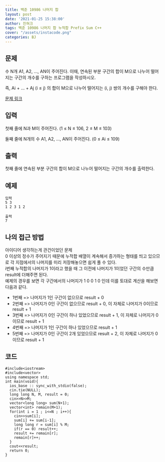 ```yaml
---
title: 백준 10986 나머지 합
layout: post
date: '2021-01-25 15:38:00'
author: 진혀크
tags: 백준 10986 나머지 합 누적합 Prefix Sum C++
cover: "/assets/instacode.png"
categories: BJ
---
```


## 문제

수 N개 A1, A2, ..., AN이 주어진다. 이때, 연속된 부분 구간의 합이 M으로 나누어 떨어지는 구간의 개수를 구하는 프로그램을 작성하시오.

즉, Ai + ... + Aj (i ≤ j) 의 합이 M으로 나누어 떨어지는 (i, j) 쌍의 개수를 구해야 한다.

[문제 링크](https://www.acmicpc.net/problem/10986)

## 입력

첫째 줄에 N과 M이 주어진다. (1 ≤ N ≤ 106, 2 ≤ M ≤ 103)

둘째 줄에 N개의 수 A1, A2, ..., AN이 주어진다. (0 ≤ Ai ≤ 109)

## 출력

첫째 줄에 연속된 부분 구간의 합이 M으로 나누어 떨어지는 구간의 개수를 출력한다.

## 예제


    입력
    5 3
    1 2 3 1 2

    출력
    7

## 나의 접근 방법

아이디어 생각하는게 관건이었던 문제  
0 이상의 정수가 주어지기 때문에 누적합 배열이 계속해서 증가하는 형태를 띄고 있으므로 각 지점에서의 나머지를 미리 저장해놓으면 쉽게 풀 수 있다.  
i번째 누적합의 나머지가 1이라고 했을 때 그 이전에 나머지가 1이었던 구간의 수만큼 result에 더해주면 된다.  
예제의 경우를 보면 각 구간에서의 나머지가 1 0 0 1 0 인데 이를 토대로 계산을 해보면 다음과 같다.

- 1번째 => 나머지가 1인 구간이 없으므로 result + 0  
- 2번째 => 나머지가 0인 구간이 없으므로 result + 0, 이 자체로 나머지가 0이므로 result + 1  
- 3번째 => 나머지가 0인 구간이 하나 있었으므로 result + 1, 이 자체로 나머지가 0이므로 result + 1  
- 4번째 => 나머지가 1인 구간이 하나 있었으므로 result + 1  
- 5번째 => 나머지가 0인 구간이 2개 있었으므로 result + 2, 이 자체로 나머지가 0이므로 result + 1  

## 코드

    #include<iostream>
    #include<vector>
    using namespace std;
    int main(void){
      ios_base :: sync_with_stdio(false);
      cin.tie(NULL);
      long long N, M, result = 0;
      cin>>N>>M;
      vector<long long> sum(N+1);
      vector<int> remain(M+1);
      for(int i = 1 ; i<=N ; i++){
        cin>>sum[i];
        sum[i] += sum[i-1];
        long long r = sum[i] % M;
        if(r == 0) result++;
        result += remain[r];
        remain[r]++;
      }
      cout<<result;
      return 0;
    }







    